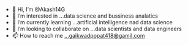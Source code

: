 - 👋 Hi, I’m @Akash14G
- 👀 I’m interested in ...data science and bussiness analatics
- 🌱 I’m currently learning ...artificial intelligence nad data science
- 💞️ I’m looking to collaborate on ...data scientists and data engineers
- 📫 How to reach me ...gaikwadpopat418@gamil.com

<!---
Akash14G/Akash14G is a ✨ special ✨ repository because its `README.md` (this file) appears on your GitHub profile.
You can click the Preview link to take a look at your changes.
--->
